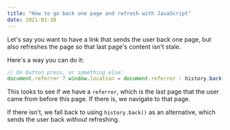 ```yaml
---
title: "How to go back one page and refresh with JavaScript"
date: 2021-01-30
---
```

Let's say you want to have a link that sends the user back one page, but also refreshes the page so that last page's content isn't stale.

Here's a way you can do it:

```javascript
// On button press, or something else:
document.referrer ? window.location = document.referrer : history.back()
```

This looks to see if we have a `referrer`, which is the last page that the user came from before this page. If there is, we navigate to that page.

If there isn't, we fall back to using `history.back()` as an alternative, which sends the user back _without_ refreshing.
